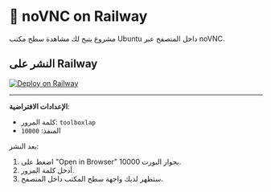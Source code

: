 # 🚀 noVNC on Railway

مشروع يتيح لك مشاهدة سطح مكتب Ubuntu داخل المتصفح عبر noVNC.

## النشر على Railway

[![Deploy on Railway](https://railway.app/button.svg)](https://railway.app/new/template?template=<kennethoneal0909>/railway-novnc)

---

**الإعدادات الافتراضية**:
- كلمة المرور: `toolboxlap`
- المنفذ: `10000`

بعد النشر:
1. اضغط على "Open in Browser" بجوار البورت 10000.
2. أدخل كلمة المرور.
3. ستظهر لديك واجهة سطح المكتب داخل المتصفح.
